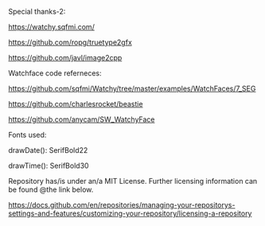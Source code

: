 
Special thanks-2:

https://watchy.sqfmi.com/

https://github.com/ropg/truetype2gfx

https://github.com/javl/image2cpp

Watchface code referneces:

https://github.com/sqfmi/Watchy/tree/master/examples/WatchFaces/7_SEG

https://github.com/charlesrocket/beastie

https://github.com/anycam/SW_WatchyFace

Fonts used:

   drawDate():  SerifBold22
   
   drawTime():  SerifBold30

Repository has/is under an/a MIT License.  Further licensing information can be found @the link below.  

https://docs.github.com/en/repositories/managing-your-repositorys-settings-and-features/customizing-your-repository/licensing-a-repository
